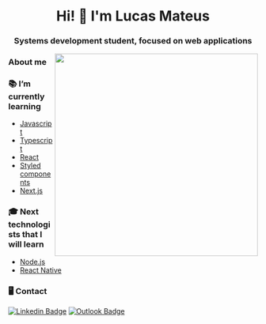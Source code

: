<h1 align="center">Hi! 👋 I'm Lucas Mateus</h1>
<h3 align="center">Systems development student, focused on web applications</h3>
<img src="https://user-images.githubusercontent.com/69019354/121270862-de97b300-c898-11eb-8370-df461abd9c4b.png" alt="" width = 410 align=right>

### About me
  
  
### 📚 I’m currently learning
  - [Javascript](https://developer.mozilla.org/pt-BR/docs/Web/JavaScript)
  - [Typescript](https://www.typescriptlang.org/)
  - [React](https://reactjs.org) 
  - [Styled components](https://styled-components.com/)
  - [Next.js](https://nextjs.org/)
### 🎓 Next technologists that I will learn 
  - [Node.js](https://nodejs.org/en/)
  - [React Native](https://facebook.github.io/react-native/)
 
### 🖥 Contact
[![Linkedin Badge](https://img.shields.io/badge/-Linkedin-0D3895?style=flat-square&logo=Linkedin&logoColor=white&link=https://https://www.linkedin.com/in/lucas-mateus-770219198/)](https://www.linkedin.com/in/lucas-mateus-770219198/) [![Outlook Badge](https://img.shields.io/badge/-Email-0D3895?style=flat-square&logo=microsoft%20outlook&logoColor=white&link=mailto:lucas-mateus.dc@hotmail.com)](mailto:lucas-mateus.dc@hotmail.com)
